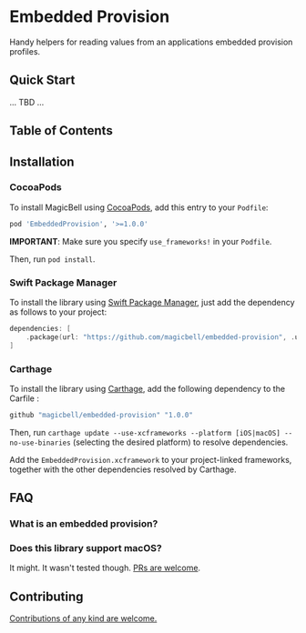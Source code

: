 # Embedded Provision

Handy helpers for reading values from an applications embedded provision profiles.


<!-- TOC ignore:true -->
## Quick Start

... TBD ...

## Table of Contents




## Installation

### CocoaPods

To install MagicBell using [CocoaPods](https://cocoapods.org), add this entry to your `Podfile`:

```ruby
pod 'EmbeddedProvision', '>=1.0.0'
```

**IMPORTANT**: Make sure you specify `use_frameworks!` in your `Podfile`.

Then, run `pod install`.

### Swift Package Manager

To install the library using [Swift Package Manager](https://www.swift.org/package-manager/), just add the dependency as follows to your project:

```swift
dependencies: [
    .package(url: "https://github.com/magicbell/embedded-provision", .upToNextMajor(from: "1.0.0"))
]
```

### Carthage

To install the library using [Carthage](https://github.com/Carthage/Carthage), add the following dependency to the Carfile :

```ruby
github "magicbell/embedded-provision" "1.0.0"
```

Then, run `carthage update --use-xcframeworks --platform [iOS|macOS] --no-use-binaries` (selecting the desired platform) to resolve dependencies.

Add the `EmbeddedProvision.xcframework` to your project-linked frameworks, together with the other dependencies resolved by Carthage.

## FAQ

### What is an embedded provision?

### Does this library support macOS?

It might. It wasn't tested though. [PRs are welcome](./CONTRIBUTING.md).

## Contributing

[Contributions of any kind are welcome.](./CONTRIBUTING.md)

